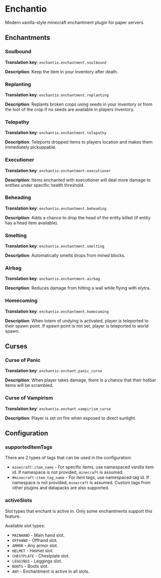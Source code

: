 # Enchantio

Modern vanilla-style minecraft enchantment plugin for paper servers.

## Enchantments

### Soulbound
**Translation key**: `enchantio.enchantment.soulbound`

**Description**:
Keep the item in your inventory after death.

### Replanting
**Translation key**: `enchantio.enchantment.replanting`

**Description**:
Replants broken crops using seeds in your inventory or from the loot of the crop if no seeds are available in players inventory.

### Telepathy
**Translation key**: `enchantio.enchantment.telepathy`

**Description**:
Teleports dropped items to players location and makes them immediately pickuppable.

### Executioner
**Translation key**: `enchantio.enchantment.executioner`

**Description**:
Items enchanted with executioner will deal more damage to entities under specific health threshold.

### Beheading
**Translation key**: `enchantio.enchantment.beheading`

**Description**:
Adds a chance to drop the head of the entity killed (if entity has a head item available).

### Smelting
**Translation key**: `enchantio.enchantment.smelting`

**Description**:
Automatically smelts drops from mined blocks.

### Airbag
**Translation key**: `enchantio.enchantment.airbag`

**Description**:
Reduces damage from hitting a wall while flying with elytra.

### Homecoming
**Translation key**: `enchantio.enchantment.homecoming`

**Description**:
When totem of undying is activated, player is teleported to their spawn point. If spawn point is not set, player is teleported to world spawn.

## Curses

### Curse of Panic
**Translation key**: `enchantio.enchant.panic_curse`

**Description**:
When player takes damage, there is a chance that their hotbar items will be scrambled.

### Curse of Vampirism
**Translation key**: `enchantio.enchant.vampirism_curse`

**Description**:
Player is set on fire when exposed to direct sunlight.

## Configuration

### supportedItemTags
There are 2 types of tags that can be used in the configuration:
- `minecraft:item_name` - For specific items, use namespaced vanilla item id. If namespace is not provided, `minecraft` is assumed.
- `#minecraft:item_tag_name` - For item tags, use namespaced tag id. If namespace is not provided, `minecraft` is assumed. Custom tags from other plugins and datapacks are also supported.

### activeSlots
Slot types that enchant is active in. Only some enchantments support this feature.

Available slot types:
- `MAINHAND` - Main hand slot.
- `OFFHAND` - Offhand slot.
- `ARMOR` - Any armor slot.
- `HELMET` - Helmet slot.
- `CHESTPLATE` - Chestplate slot.
- `LEGGINGS` - Leggings slot.
- `BOOTS` - Boots slot.
- `ANY` - Enchantment is active in all slots.
